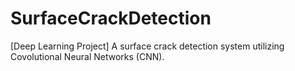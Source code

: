 # SurfaceCrackDetection
[Deep Learning Project] A surface crack detection system utilizing Covolutional Neural Networks (CNN).
